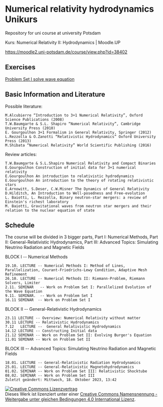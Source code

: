 # Numerical relativity hydrodynamics Unikurs
Repository for uni course at university Potsdam

Kurs: Numerical Relativity II: Hydrodynamics | Moodle.UP

https://moodle2.uni-potsdam.de/course/view.php?id=38402

## Exercises

[Problem Set I solve wave equation](Problem_Set_I_solve_wave_equation_tex_programming/Problem_Set_I_solve_wave_equation.md)

## Basic Information and Literature

Possible literature: 

	M.Alcubierre “Introduction to 3+1 Numerical Relativity”, Oxford Science Publications (2008)
	T.W.Baumgarte & S.L. Shapiro “Numerical Relativity”, Cambridge University Press (2010)
	E. Gourgoulhon 3+1 Formalism in General Relativity, Springer (2012)
	L.Rezzolla & O.Zanotti “Relativistic Hydrodynamics” Oxford University Press (2013)
	M.Shibata “Numerical Relativity” World Scientific Publishing (2016)


Review articles:

	T.W.Baumgarte & S.L.Shapiro Numerical Relativity and Compact Binaries 
	E.Gourgoulhon Construction of initial data for 3+1 numerical relativity 
	E.Gourgoulhon An introduction to relativistic hydrodynamics
	E.Gourgoulhon An introduction to the theory of rotating relativistic stars
	E.Arnowitt, S.Deser, C.W.Misner The Dynamics of General Relativity
	D.Hilditch, An Introduction to Well-posedness and Free-evolution
	L. Baiotti, L. Rezzolla, Binary neutron-star mergers: a review of Einstein's richest laboratory
	M. Baiotti, Gravitational waves from neutron star mergers and their relation to the nuclear equation of state



## Schedule
The course will be divided in 3 bigger parts, Part I: Numerical Methods, Part II: General-Relativistic Hydrodynamics, Part III: Advanced Topics: Simulating Neutrino Radiation and Magnetic Fields


BLOCK I -- Numerical Methods

	19.10. LECTURE -- Numerical Methods I: Method of Lines, Parallelization, Courant-Friedrichs-Lewy Condition, Adaptive Mesh Refinement
	26.10. LECTURE -- Numerical Methods II: Riemann-Problem, Riemann Solvers, Limiter
	2.11. SEMINAR   -- Work on Problem Set I: Parallelized Evolution of the Wave Equation
	9.11. SEMINAR.  -- Work on Problem Set I
	16.11 SEMINAR  -- Work on Problem Set I

BLOCK II  -- General-Relativistic Hydrodynamics

    23.11 LECTURE -- Overview: Numerical Relativity without matter
    30.11 LECTURE -- Relativistic Hydrodynamics
    7.12   LECTURE --  General Relativistic Hydrodynamics
    14.12 LECTURE -- Constructing Initial data
    21.12 SEMINAR -- Work on Problem Set II: Evolving Burger's Equation
    11.01 SEMINAR -- Work on Problem Set II

BLOCK III  -- Advanced Topics: Simulating Neutrino Radiation and Magnetic Fields

    18.01. LECTURE -- General-Relativistic Radiation Hydrodynamics
    25.01. LECTURE -- General-Relativistic Magnetohydrodynamics
    01.02. SEMINAR -- Work on Problem Set III: Relativistic Shocktube
    08.02. SEMINAR -- Work on Problem Set III
    Zuletzt geändert: Mittwoch, 18. Oktober 2023, 13:42


<a rel="license" href="http://creativecommons.org/licenses/by-sa/4.0/"><img alt="Creative Commons Lizenzvertrag" style="border-width:0" src="https://i.creativecommons.org/l/by-sa/4.0/88x31.png" /></a><br />Dieses Werk ist lizenziert unter einer <a rel="license" href="http://creativecommons.org/licenses/by-sa/4.0/">Creative Commons Namensnennung - Weitergabe unter gleichen Bedingungen 4.0 International Lizenz</a>.
